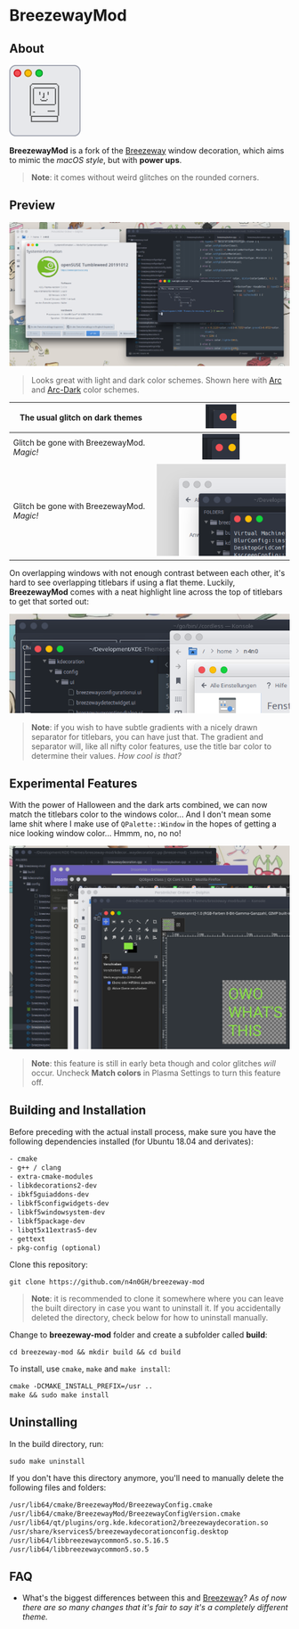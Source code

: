 
# BreezewayMod

## About

<img src="breezewaymod_icon.png" style="zoom: 25%;" /> 

**BreezewayMod** is a fork of the [Breezeway](https://github.com/richard-kung/breezeway) window decoration, which aims to mimic the *macOS style*, but with **power ups**.

> **Note**: it comes without weird glitches on the rounded corners.

## Preview

![](screenshot.png)

> Looks great  with light and dark color schemes. Shown here with [Arc](https://github.com/PapirusDevelopmentTeam/arc-kde) and [Arc-Dark](https://github.com/PapirusDevelopmentTeam/arc-kde) color schemes.


| The usual glitch on dark themes            | ![](sierrabreeze.png) |
| ------------------------------------------ | :-------------------: |
| Glitch be gone with BreezewayMod. *Magic!* | ![](breezewaymod.png) |
| Glitch be gone with BreezewayMod. *Magic!* | ![](low_contrast.png) |

On overlapping windows with not enough contrast between each other, it's hard to see overlapping titlebars if using a flat theme. Luckily, **BreezewayMod** comes with a neat highlight line across the top of titlebars to get that sorted out:

![](gradients.png)

> **Note**: if you wish to have subtle gradients with a nicely drawn separator for titlebars, you can have just that. The gradient and separator will, like all nifty color features, use the title bar color to determine their values. *How cool is that?*

## Experimental Features

With the power of Halloween and the dark arts combined, we can now match the titlebars color to the windows color... And I don't mean some lame shit where I make use of `QPalette::Window` in the hopes of getting a nice looking window color... Hmmm, no, no no!

![](match_colors.png)

> **Note**: this feature is still in early beta though and color glitches *will* occur. Uncheck **Match colors** in Plasma Settings to turn this feature off.

## Building and Installation

Before preceding with the actual install process, make sure you have the following dependencies installed (for Ubuntu 18.04 and derivates):

    - cmake
    - g++ / clang
    - extra-cmake-modules
    - libkdecorations2-dev
    - ibkf5guiaddons-dev
    - libkf5configwidgets-dev
    - libkf5windowsystem-dev
    - libkf5package-dev
    - libqt5x11extras5-dev
    - gettext
    - pkg-config (optional)

Clone this repository:

```
git clone https://github.com/n4n0GH/breezeway-mod
```
> **Note**: it is recommended to clone it somewhere where you can leave the built directory in case you want to uninstall it. If you accidentally deleted the directory, check below for how to uninstall manually.

Change to **breezeway-mod** folder and create a subfolder called **build**:

```
cd breezeway-mod && mkdir build && cd build
```

To install, use `cmake`, `make` and `make install`:

```
cmake -DCMAKE_INSTALL_PREFIX=/usr ..
make && sudo make install
```

## Uninstalling

In the build directory, run:

```
sudo make uninstall
```

If you don't have this directory anymore, you'll need to manually delete the following files and folders:

```
/usr/lib64/cmake/BreezewayMod/BreezewayConfig.cmake
/usr/lib64/cmake/BreezewayMod/BreezewayConfigVersion.cmake
/usr/lib64/qt/plugins/org.kde.kdecoration2/breezewaydecoration.so
/usr/share/kservices5/breezewaydecorationconfig.desktop
/usr/lib64/libbreezewaycommon5.so.5.16.5
/usr/lib64/libbreezewaycommon5.so.5
```

## FAQ

- What's the biggest differences between this and [Breezeway](https://github.com/richard-kung/breezeway)?
	*As of now there are so many changes that it's fair to say it's a completely different theme.*
